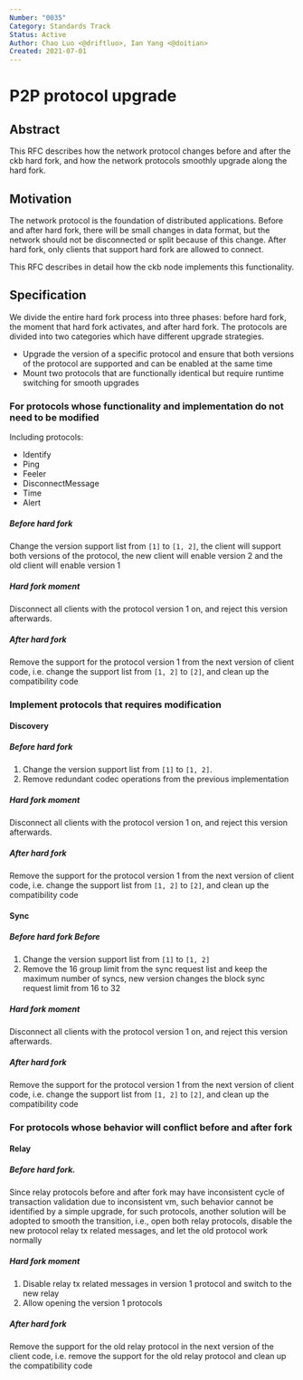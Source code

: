 ```yaml
---
Number: "0035"
Category: Standards Track
Status: Active
Author: Chao Luo <@driftluo>, Ian Yang <@doitian>
Created: 2021-07-01
---
```

# P2P protocol upgrade

## Abstract

This RFC describes how the network protocol changes before and after the ckb hard fork, and how the network protocols smoothly upgrade along the hard fork.

## Motivation

The network protocol is the foundation of distributed applications. Before and after hard fork, there will be small changes in data format, but the network should not be disconnected or split because of this change. After hard fork, only clients that support hard fork are allowed to connect.

This RFC describes in detail how the ckb node implements this functionality.

## Specification

We divide the entire hard fork process into three phases: before hard fork, the moment that hard fork activates, and after hard fork. The protocols are divided into two categories which have different upgrade strategies.

- Upgrade the version of a specific protocol and ensure that both versions of the protocol are supported and can be enabled at the same time
- Mount two protocols that are functionally identical but require runtime switching for smooth upgrades

### For protocols whose functionality and implementation do not need to be modified

Including protocols:

- Identify
- Ping
- Feeler
- DisconnectMessage
- Time
- Alert

##### Before hard fork

Change the version support list from `[1]` to `[1, 2]`, the client will support both versions of the protocol, the new client will enable version 2 and the old client will enable version 1

##### Hard fork moment

Disconnect all clients with the protocol version 1 on, and reject this version afterwards.

##### After hard fork

Remove the support for the protocol version 1 from the next version of client code, i.e. change the support list from `[1, 2]` to `[2]`, and clean up the compatibility code

### Implement protocols that requires modification

#### Discovery

##### Before hard fork

1. Change the version support list from `[1]` to `[1, 2]`.
2. Remove redundant codec operations from the previous implementation

##### Hard fork moment

Disconnect all clients with the protocol version 1 on, and reject this version afterwards.

##### After hard fork

Remove the support for the protocol version 1 from the next version of client code, i.e. change the support list from `[1, 2]` to `[2]`, and clean up the compatibility code

#### Sync

##### Before hard fork Before

1. Change the version support list from `[1]` to `[1, 2]`
2. Remove the 16 group limit from the sync request list and keep the maximum number of syncs, new version changes the block sync request limit from 16 to 32

##### Hard fork moment

Disconnect all clients with the protocol version 1 on, and reject this version afterwards.

##### After hard fork

Remove the support for the protocol version 1 from the next version of client code, i.e. change the support list from `[1, 2]` to `[2]`, and clean up the compatibility code

### For protocols whose behavior will conflict before and after fork

#### Relay

##### Before hard fork.

Since relay protocols before and after fork may have inconsistent cycle of transaction validation due to inconsistent vm, such behavior cannot be identified by a simple upgrade, for such protocols, another solution will be adopted to smooth the transition, i.e., open both relay protocols, disable the new protocol relay tx related messages, and let the old protocol work normally

##### Hard fork moment

1. Disable relay tx related messages in version 1 protocol and switch to the new relay
2. Allow opening the version 1 protocols

##### After hard fork

Remove the support for the old relay protocol in the next version of the client code, i.e. remove the support for the old relay protocol and clean up the compatibility code
